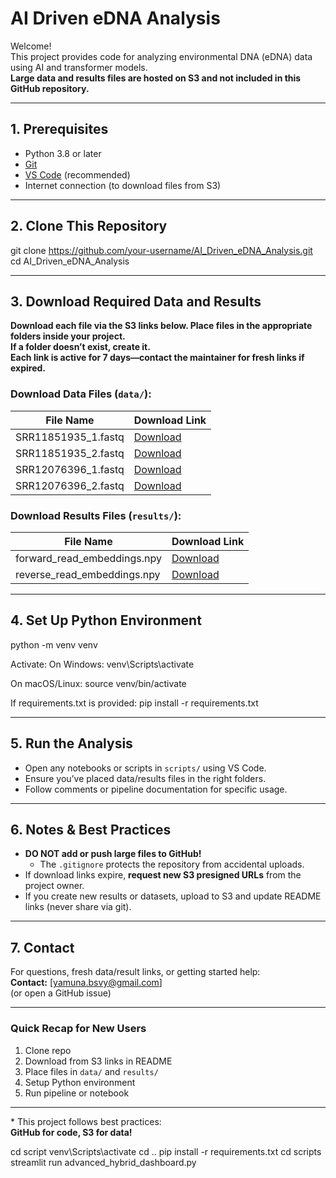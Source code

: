 # AI Driven eDNA Analysis

Welcome!  
This project provides code for analyzing environmental DNA (eDNA) data using AI and transformer models.  
**Large data and results files are hosted on S3 and not included in this GitHub repository.**

---

## 1. Prerequisites

- Python 3.8 or later
- [Git](https://git-scm.com/)
- [VS Code](https://code.visualstudio.com/) (recommended)
- Internet connection (to download files from S3)

---

## 2. Clone This Repository

git clone https://github.com/your-username/AI_Driven_eDNA_Analysis.git cd AI_Driven_eDNA_Analysis

---

## 3. Download Required Data and Results

**Download each file via the S3 links below. Place files in the appropriate folders inside your project.  
If a folder doesn’t exist, create it.  
Each link is active for 7 days—contact the maintainer for fresh links if expired.**

### Download Data Files (`data/`):

| File Name           | Download Link               |
| ------------------- | --------------------------- |
| SRR11851935_1.fastq | [Download](https://edna-pipeline-data-yamuna.s3.us-east-1.amazonaws.com/data/SRR11851935_1.fastq?response-content-disposition=inline&X-Amz-Content-Sha256=UNSIGNED-PAYLOAD&X-Amz-Security-Token=IQoJb3JpZ2luX2VjEMX%2F%2F%2F%2F%2F%2F%2F%2F%2F%2FwEaCXVzLWVhc3QtMSJGMEQCIF%2FRwjq8HOXHGHIl2ZUCwiEdUVAgmXW6dRg%2BxnoDyvjeAiA4dqA24ygBtcs2ip1zRppqS87EGJi0%2Fj0nvomEIk%2FNOCq5Awg%2BEAAaDDg0MDg2NDYxNDM2OCIMseQuSWQceK%2BraJavKpYDDsVvBxXa9dxogVPPMmtD4BPFiYXU5a6cCKyvyifAZaSk8zIz%2FSqzgcQ%2BPA5M41FEpnuCPLXT8xW2kXQsL52FhCRKsaOcgnapbFwYW6lY8hGOAM8pjXxTmcFvp52jMLKmzEyyn8BdNDm%2Fhfc4iojA1qz6ymKZHWZB4jJ2M728uIVqQXwZ%2FP1gZU39aAaQTdw8JhqJckej%2FwIksHYf0iOLPjCDlPwQdZjD4Q4m0yapOt%2FZT2n4eLREgCJWsLu4awAbEarP7YFtme%2BMH6LJwjosNdO%2ByK5JXLYPVjkY62%2FlUOGHmx78%2FKMJWca7pJAqVnOycqUIPs7XXnFIggAtwTXomD2q1AeUkZqZdf0O5LWb7%2B7M58iWne%2BMGlsVarKLMLpQPPEG%2BP%2B%2F0HsOllgsWEXxczfpk%2Fspl8u%2F3LlMjnrzqqcpZgr0LsmG7HFkt3rnwwBVSQW7TfmrVq4BHTCDQ5FRMHLSEHDOgNOwHkodhFg0diK%2BfOwr9p86hXjNcEHgk52whSHnPzQ0nEL3GoKwJiBTzrD83XeYuDClv5PGBjrfAp2QOpweN4S3PjsHUNWUbW25cWQhhvBv2GF0xHn%2FMLcIbJ%2Fl5epgmigpbgT%2FVq0qGl1lmCht%2BAK55%2F5rJXAbu6Zg6GqO5qhhi7m0ssnD4n3aI1kH4mFOUAYLA%2Bec42LlsGhwyqW5jimdbCX%2FR7zANqPFOkLPAw6hYDADtZhpKt6Z%2BsVIbzPa4LFQBt1qMiD%2BkC3KEb5U5L7iBvDRekf%2FiWZxe3Z%2BSOsV2dTHAzgkH7fby85iIpvJGMu7k0XyqH3GVGEtKgsqNY%2FQcBKaqUCfXvw7LRIz3svafVGCKxq%2Fl8KgfNnyML3dfsXftDunrQrqSqUmGoqPOgaiM%2FdLXE3g68%2F3dF1l8a%2Bcz1BLaC2kRT%2Bvc7FqiUvRnFwA8Y1CfhfcnqeH3Gk9Xd94B0HCEiZTYBzl9bcznSKRuSyP3hAAYuG%2FUpfdX0Zn0thIMN%2FXi54Jh9n0uv6siskHcbWVtkxSTg%3D%3D&X-Amz-Algorithm=AWS4-HMAC-SHA256&X-Amz-Credential=ASIA4HR3PY7QMEH6C7YY%2F20250913%2Fus-east-1%2Fs3%2Faws4_request&X-Amz-Date=20250913T050337Z&X-Amz-Expires=43200&X-Amz-SignedHeaders=host&X-Amz-Signature=d6168ea9b74362022ce6779046d6581d66efa9c00468b6293c6b7c456c7b9215)|
| SRR11851935_2.fastq | [Download](https://edna-pipeline-data-yamuna.s3.us-east-1.amazonaws.com/data/SRR11851935_2.fastq?response-content-disposition=inline&X-Amz-Content-Sha256=UNSIGNED-PAYLOAD&X-Amz-Security-Token=IQoJb3JpZ2luX2VjEMX%2F%2F%2F%2F%2F%2F%2F%2F%2F%2FwEaCXVzLWVhc3QtMSJGMEQCIGsEd5p2ZHQHqj6LrQ%2BLdgr26vpKaHSe9pIWWbHb30WvAiAbGKbx1d1%2FwnIJhLPfJbRD%2F9pYfNGXGrJXx9xOlSo82Sq5Awg%2BEAAaDDg0MDg2NDYxNDM2OCIM9lA%2FlM3CeH5Q1Xh6KpYD%2B194egqpzt0dLtnPCUFdIhJ2br%2FqtV8gS8n7PL6zHagSL6CVcj57qra4bIj4OQgcF0OrgXkUGRUOq6a8ec6YKy7ZLtVgw9WGiB0HrasE9K8jOl4lLQD%2BFx2MjAN2Nx%2FdL1fnx%2Ff5KWJuE3hJTqBOrs%2BVAMuwxcyUGaszVDHMyR203OlUf%2Fj1l8PIwSFWy5y52ZK4Iyh2z2OlQp9VieLpaLxpDzU9JKpHWQfGDa8ezpJ77P2J7e3iTOWL6fbxKcrEe0Zalq1oW4%2B22QioK5P%2BTXHyxl%2B%2BtI0%2FBS70%2Bi3DN899hRMtNn9Y2N6ZnaqMxxj2lKfENM0lLE%2B0L0jyduGHhzQXYvvHO0OCVouHvZVs%2FKYhg6Hi1QXke7QX%2BcrT9koBSDasQaqW86cp%2FPJJn5zItCgMmi0in4AHrhfhD6A7LNuHYhoW1TajfbrmJ5dpeT1APVo251SvLA0N5VwOyNayQG7n1NgvyZD7%2FWudfoWfmtkw%2FlxPs8avZVjzkh7pfnAdhk8p31yHPkQ7o68vBlSaWJA09E5QlDClv5PGBjrfAvpxLDcnoQ6DY77LUaLNLxk244jYmPBNRRvuWn63DuYJ3uAbCKd%2FMDfeMKo5OtdrSWDtiUNRdgWm4x2hnwGqbz8GmbBfVvvEMjGXtodcnLsLtWNtmVJ4BR50cZCkxLBTvhxc0JsZ4n6t4NKKGzZNXOCquyHmCIRVFxuRlpNhk20Emi8vbJVWlyLikEUtkwpKVvhliYWfGe%2BnQ0YxYkZlMazAvm9CWlqHAEoQy%2F27Rd4URt0frxEHaCOFZL0pqrdbWJ8gNfc4vyg47EqtO3aZvxeLP8QfL8FunQbbECI0RoEGwwLDCk6jCqYFDo2CWMbz0KNRtqsckBMX6XC1uLRtjcE0x%2FOF5xhRvC1s7ndz7Ct8vNwuoamJAb4LErMOcz0dzJOY0I1f9GYOcxbrYqH4hXSf2J9n%2FZJTKGeoeYQpsiF0I3fYOaITyCkVN6RshESt2LYKV2vs49edW1%2FAFap%2FAA%3D%3D&X-Amz-Algorithm=AWS4-HMAC-SHA256&X-Amz-Credential=ASIA4HR3PY7QOJQ6XHII%2F20250913%2Fus-east-1%2Fs3%2Faws4_request&X-Amz-Date=20250913T044253Z&X-Amz-Expires=43200&X-Amz-SignedHeaders=host&X-Amz-Signature=0720dc52b01aac27260274b77072ea88ae5383c3cc101362d3cbfc049e34ab06) |
| SRR12076396_1.fastq | [Download](https://edna-pipeline-data-yamuna.s3.us-east-1.amazonaws.com/data/SRR12076396_1.fastq?response-content-disposition=inline&X-Amz-Content-Sha256=UNSIGNED-PAYLOAD&X-Amz-Security-Token=IQoJb3JpZ2luX2VjEMX%2F%2F%2F%2F%2F%2F%2F%2F%2F%2FwEaCXVzLWVhc3QtMSJGMEQCIF%2FRwjq8HOXHGHIl2ZUCwiEdUVAgmXW6dRg%2BxnoDyvjeAiA4dqA24ygBtcs2ip1zRppqS87EGJi0%2Fj0nvomEIk%2FNOCq5Awg%2BEAAaDDg0MDg2NDYxNDM2OCIMseQuSWQceK%2BraJavKpYDDsVvBxXa9dxogVPPMmtD4BPFiYXU5a6cCKyvyifAZaSk8zIz%2FSqzgcQ%2BPA5M41FEpnuCPLXT8xW2kXQsL52FhCRKsaOcgnapbFwYW6lY8hGOAM8pjXxTmcFvp52jMLKmzEyyn8BdNDm%2Fhfc4iojA1qz6ymKZHWZB4jJ2M728uIVqQXwZ%2FP1gZU39aAaQTdw8JhqJckej%2FwIksHYf0iOLPjCDlPwQdZjD4Q4m0yapOt%2FZT2n4eLREgCJWsLu4awAbEarP7YFtme%2BMH6LJwjosNdO%2ByK5JXLYPVjkY62%2FlUOGHmx78%2FKMJWca7pJAqVnOycqUIPs7XXnFIggAtwTXomD2q1AeUkZqZdf0O5LWb7%2B7M58iWne%2BMGlsVarKLMLpQPPEG%2BP%2B%2F0HsOllgsWEXxczfpk%2Fspl8u%2F3LlMjnrzqqcpZgr0LsmG7HFkt3rnwwBVSQW7TfmrVq4BHTCDQ5FRMHLSEHDOgNOwHkodhFg0diK%2BfOwr9p86hXjNcEHgk52whSHnPzQ0nEL3GoKwJiBTzrD83XeYuDClv5PGBjrfAp2QOpweN4S3PjsHUNWUbW25cWQhhvBv2GF0xHn%2FMLcIbJ%2Fl5epgmigpbgT%2FVq0qGl1lmCht%2BAK55%2F5rJXAbu6Zg6GqO5qhhi7m0ssnD4n3aI1kH4mFOUAYLA%2Bec42LlsGhwyqW5jimdbCX%2FR7zANqPFOkLPAw6hYDADtZhpKt6Z%2BsVIbzPa4LFQBt1qMiD%2BkC3KEb5U5L7iBvDRekf%2FiWZxe3Z%2BSOsV2dTHAzgkH7fby85iIpvJGMu7k0XyqH3GVGEtKgsqNY%2FQcBKaqUCfXvw7LRIz3svafVGCKxq%2Fl8KgfNnyML3dfsXftDunrQrqSqUmGoqPOgaiM%2FdLXE3g68%2F3dF1l8a%2Bcz1BLaC2kRT%2Bvc7FqiUvRnFwA8Y1CfhfcnqeH3Gk9Xd94B0HCEiZTYBzl9bcznSKRuSyP3hAAYuG%2FUpfdX0Zn0thIMN%2FXi54Jh9n0uv6siskHcbWVtkxSTg%3D%3D&X-Amz-Algorithm=AWS4-HMAC-SHA256&X-Amz-Credential=ASIA4HR3PY7QMEH6C7YY%2F20250913%2Fus-east-1%2Fs3%2Faws4_request&X-Amz-Date=20250913T050552Z&X-Amz-Expires=43200&X-Amz-SignedHeaders=host&X-Amz-Signature=4b491b9be98118433cafef1d7a55da56a04ee1540e169e122c25931b89e2ed7a) |
| SRR12076396_2.fastq | [Download](https://edna-pipeline-data-yamuna.s3.us-east-1.amazonaws.com/data/SRR12076396_2.fastq?response-content-disposition=inline&X-Amz-Content-Sha256=UNSIGNED-PAYLOAD&X-Amz-Security-Token=IQoJb3JpZ2luX2VjEMX%2F%2F%2F%2F%2F%2F%2F%2F%2F%2FwEaCXVzLWVhc3QtMSJGMEQCIF%2FRwjq8HOXHGHIl2ZUCwiEdUVAgmXW6dRg%2BxnoDyvjeAiA4dqA24ygBtcs2ip1zRppqS87EGJi0%2Fj0nvomEIk%2FNOCq5Awg%2BEAAaDDg0MDg2NDYxNDM2OCIMseQuSWQceK%2BraJavKpYDDsVvBxXa9dxogVPPMmtD4BPFiYXU5a6cCKyvyifAZaSk8zIz%2FSqzgcQ%2BPA5M41FEpnuCPLXT8xW2kXQsL52FhCRKsaOcgnapbFwYW6lY8hGOAM8pjXxTmcFvp52jMLKmzEyyn8BdNDm%2Fhfc4iojA1qz6ymKZHWZB4jJ2M728uIVqQXwZ%2FP1gZU39aAaQTdw8JhqJckej%2FwIksHYf0iOLPjCDlPwQdZjD4Q4m0yapOt%2FZT2n4eLREgCJWsLu4awAbEarP7YFtme%2BMH6LJwjosNdO%2ByK5JXLYPVjkY62%2FlUOGHmx78%2FKMJWca7pJAqVnOycqUIPs7XXnFIggAtwTXomD2q1AeUkZqZdf0O5LWb7%2B7M58iWne%2BMGlsVarKLMLpQPPEG%2BP%2B%2F0HsOllgsWEXxczfpk%2Fspl8u%2F3LlMjnrzqqcpZgr0LsmG7HFkt3rnwwBVSQW7TfmrVq4BHTCDQ5FRMHLSEHDOgNOwHkodhFg0diK%2BfOwr9p86hXjNcEHgk52whSHnPzQ0nEL3GoKwJiBTzrD83XeYuDClv5PGBjrfAp2QOpweN4S3PjsHUNWUbW25cWQhhvBv2GF0xHn%2FMLcIbJ%2Fl5epgmigpbgT%2FVq0qGl1lmCht%2BAK55%2F5rJXAbu6Zg6GqO5qhhi7m0ssnD4n3aI1kH4mFOUAYLA%2Bec42LlsGhwyqW5jimdbCX%2FR7zANqPFOkLPAw6hYDADtZhpKt6Z%2BsVIbzPa4LFQBt1qMiD%2BkC3KEb5U5L7iBvDRekf%2FiWZxe3Z%2BSOsV2dTHAzgkH7fby85iIpvJGMu7k0XyqH3GVGEtKgsqNY%2FQcBKaqUCfXvw7LRIz3svafVGCKxq%2Fl8KgfNnyML3dfsXftDunrQrqSqUmGoqPOgaiM%2FdLXE3g68%2F3dF1l8a%2Bcz1BLaC2kRT%2Bvc7FqiUvRnFwA8Y1CfhfcnqeH3Gk9Xd94B0HCEiZTYBzl9bcznSKRuSyP3hAAYuG%2FUpfdX0Zn0thIMN%2FXi54Jh9n0uv6siskHcbWVtkxSTg%3D%3D&X-Amz-Algorithm=AWS4-HMAC-SHA256&X-Amz-Credential=ASIA4HR3PY7QMEH6C7YY%2F20250913%2Fus-east-1%2Fs3%2Faws4_request&X-Amz-Date=20250913T050614Z&X-Amz-Expires=43200&X-Amz-SignedHeaders=host&X-Amz-Signature=9fa3d4e3425291a7b2708543ec9aea980ecbe3169ff7b2ff90666b68897a5de0) |

### Download Results Files (`results/`):

| File Name                   | Download Link               |
| --------------------------- | --------------------------- |
| forward_read_embeddings.npy | [Download](https://edna-pipeline-data-yamuna.s3.us-east-1.amazonaws.com/results/forward_read_embeddings.npy?response-content-disposition=inline&X-Amz-Content-Sha256=UNSIGNED-PAYLOAD&X-Amz-Security-Token=IQoJb3JpZ2luX2VjEMX%2F%2F%2F%2F%2F%2F%2F%2F%2F%2FwEaCXVzLWVhc3QtMSJGMEQCIF%2FRwjq8HOXHGHIl2ZUCwiEdUVAgmXW6dRg%2BxnoDyvjeAiA4dqA24ygBtcs2ip1zRppqS87EGJi0%2Fj0nvomEIk%2FNOCq5Awg%2BEAAaDDg0MDg2NDYxNDM2OCIMseQuSWQceK%2BraJavKpYDDsVvBxXa9dxogVPPMmtD4BPFiYXU5a6cCKyvyifAZaSk8zIz%2FSqzgcQ%2BPA5M41FEpnuCPLXT8xW2kXQsL52FhCRKsaOcgnapbFwYW6lY8hGOAM8pjXxTmcFvp52jMLKmzEyyn8BdNDm%2Fhfc4iojA1qz6ymKZHWZB4jJ2M728uIVqQXwZ%2FP1gZU39aAaQTdw8JhqJckej%2FwIksHYf0iOLPjCDlPwQdZjD4Q4m0yapOt%2FZT2n4eLREgCJWsLu4awAbEarP7YFtme%2BMH6LJwjosNdO%2ByK5JXLYPVjkY62%2FlUOGHmx78%2FKMJWca7pJAqVnOycqUIPs7XXnFIggAtwTXomD2q1AeUkZqZdf0O5LWb7%2B7M58iWne%2BMGlsVarKLMLpQPPEG%2BP%2B%2F0HsOllgsWEXxczfpk%2Fspl8u%2F3LlMjnrzqqcpZgr0LsmG7HFkt3rnwwBVSQW7TfmrVq4BHTCDQ5FRMHLSEHDOgNOwHkodhFg0diK%2BfOwr9p86hXjNcEHgk52whSHnPzQ0nEL3GoKwJiBTzrD83XeYuDClv5PGBjrfAp2QOpweN4S3PjsHUNWUbW25cWQhhvBv2GF0xHn%2FMLcIbJ%2Fl5epgmigpbgT%2FVq0qGl1lmCht%2BAK55%2F5rJXAbu6Zg6GqO5qhhi7m0ssnD4n3aI1kH4mFOUAYLA%2Bec42LlsGhwyqW5jimdbCX%2FR7zANqPFOkLPAw6hYDADtZhpKt6Z%2BsVIbzPa4LFQBt1qMiD%2BkC3KEb5U5L7iBvDRekf%2FiWZxe3Z%2BSOsV2dTHAzgkH7fby85iIpvJGMu7k0XyqH3GVGEtKgsqNY%2FQcBKaqUCfXvw7LRIz3svafVGCKxq%2Fl8KgfNnyML3dfsXftDunrQrqSqUmGoqPOgaiM%2FdLXE3g68%2F3dF1l8a%2Bcz1BLaC2kRT%2Bvc7FqiUvRnFwA8Y1CfhfcnqeH3Gk9Xd94B0HCEiZTYBzl9bcznSKRuSyP3hAAYuG%2FUpfdX0Zn0thIMN%2FXi54Jh9n0uv6siskHcbWVtkxSTg%3D%3D&X-Amz-Algorithm=AWS4-HMAC-SHA256&X-Amz-Credential=ASIA4HR3PY7QMEH6C7YY%2F20250913%2Fus-east-1%2Fs3%2Faws4_request&X-Amz-Date=20250913T050700Z&X-Amz-Expires=43200&X-Amz-SignedHeaders=host&X-Amz-Signature=abf4d21b40918e11d01afe447d55f4401a0b9dca588185f435212e35da4c619b) |
| reverse_read_embeddings.npy | [Download](https://edna-pipeline-data-yamuna.s3.us-east-1.amazonaws.com/results/reverse_read_embeddings.npy?response-content-disposition=inline&X-Amz-Content-Sha256=UNSIGNED-PAYLOAD&X-Amz-Security-Token=IQoJb3JpZ2luX2VjEMX%2F%2F%2F%2F%2F%2F%2F%2F%2F%2FwEaCXVzLWVhc3QtMSJGMEQCIF%2FRwjq8HOXHGHIl2ZUCwiEdUVAgmXW6dRg%2BxnoDyvjeAiA4dqA24ygBtcs2ip1zRppqS87EGJi0%2Fj0nvomEIk%2FNOCq5Awg%2BEAAaDDg0MDg2NDYxNDM2OCIMseQuSWQceK%2BraJavKpYDDsVvBxXa9dxogVPPMmtD4BPFiYXU5a6cCKyvyifAZaSk8zIz%2FSqzgcQ%2BPA5M41FEpnuCPLXT8xW2kXQsL52FhCRKsaOcgnapbFwYW6lY8hGOAM8pjXxTmcFvp52jMLKmzEyyn8BdNDm%2Fhfc4iojA1qz6ymKZHWZB4jJ2M728uIVqQXwZ%2FP1gZU39aAaQTdw8JhqJckej%2FwIksHYf0iOLPjCDlPwQdZjD4Q4m0yapOt%2FZT2n4eLREgCJWsLu4awAbEarP7YFtme%2BMH6LJwjosNdO%2ByK5JXLYPVjkY62%2FlUOGHmx78%2FKMJWca7pJAqVnOycqUIPs7XXnFIggAtwTXomD2q1AeUkZqZdf0O5LWb7%2B7M58iWne%2BMGlsVarKLMLpQPPEG%2BP%2B%2F0HsOllgsWEXxczfpk%2Fspl8u%2F3LlMjnrzqqcpZgr0LsmG7HFkt3rnwwBVSQW7TfmrVq4BHTCDQ5FRMHLSEHDOgNOwHkodhFg0diK%2BfOwr9p86hXjNcEHgk52whSHnPzQ0nEL3GoKwJiBTzrD83XeYuDClv5PGBjrfAp2QOpweN4S3PjsHUNWUbW25cWQhhvBv2GF0xHn%2FMLcIbJ%2Fl5epgmigpbgT%2FVq0qGl1lmCht%2BAK55%2F5rJXAbu6Zg6GqO5qhhi7m0ssnD4n3aI1kH4mFOUAYLA%2Bec42LlsGhwyqW5jimdbCX%2FR7zANqPFOkLPAw6hYDADtZhpKt6Z%2BsVIbzPa4LFQBt1qMiD%2BkC3KEb5U5L7iBvDRekf%2FiWZxe3Z%2BSOsV2dTHAzgkH7fby85iIpvJGMu7k0XyqH3GVGEtKgsqNY%2FQcBKaqUCfXvw7LRIz3svafVGCKxq%2Fl8KgfNnyML3dfsXftDunrQrqSqUmGoqPOgaiM%2FdLXE3g68%2F3dF1l8a%2Bcz1BLaC2kRT%2Bvc7FqiUvRnFwA8Y1CfhfcnqeH3Gk9Xd94B0HCEiZTYBzl9bcznSKRuSyP3hAAYuG%2FUpfdX0Zn0thIMN%2FXi54Jh9n0uv6siskHcbWVtkxSTg%3D%3D&X-Amz-Algorithm=AWS4-HMAC-SHA256&X-Amz-Credential=ASIA4HR3PY7QMEH6C7YY%2F20250913%2Fus-east-1%2Fs3%2Faws4_request&X-Amz-Date=20250913T050728Z&X-Amz-Expires=43200&X-Amz-SignedHeaders=host&X-Amz-Signature=b0d1a1e4c87301df623761e7f4eb79305e8322c328ddbddb8c1dc435a8c1d186) |

---

## 4. Set Up Python Environment

python -m venv venv

Activate:
On Windows:
venv\Scripts\activate

On macOS/Linux:
source venv/bin/activate

If requirements.txt is provided:
pip install -r requirements.txt

---

## 5. Run the Analysis

- Open any notebooks or scripts in `scripts/` using VS Code.
- Ensure you’ve placed data/results files in the right folders.
- Follow comments or pipeline documentation for specific usage.

---

## 6. Notes & Best Practices

- **DO NOT add or push large files to GitHub!**
  - The `.gitignore` protects the repository from accidental uploads.
- If download links expire, **request new S3 presigned URLs** from the project owner.
- If you create new results or datasets, upload to S3 and update README links (never share via git).

---

## 7. Contact

For questions, fresh data/result links, or getting started help:  
**Contact:** [yamuna.bsvy@gmail.com]  
(or open a GitHub issue)

---

### Quick Recap for New Users

1. Clone repo
2. Download from S3 links in README
3. Place files in `data/` and `results/`
4. Setup Python environment
5. Run pipeline or notebook

---

\* This project follows best practices:  
**GitHub for code, S3 for data!**

cd script
venv\Scripts\activate
cd ..
pip install -r requirements.txt
cd scripts
streamlit run advanced_hybrid_dashboard.py